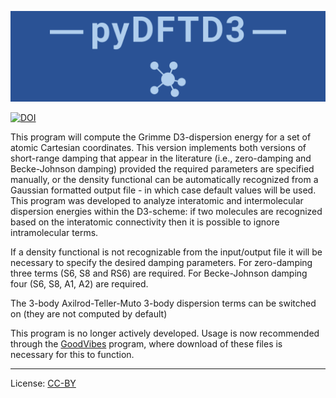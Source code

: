 ![pyDFTD3 logo](pyDFTD3_banner.png)

[![DOI](https://zenodo.org/badge/54939983.svg)](https://zenodo.org/badge/latestdoi/54939983)

This program will compute the Grimme D3-dispersion energy for a set of atomic Cartesian coordinates. This version implements both versions of short-range damping that appear in the literature (i.e., zero-damping and Becke-Johnson damping) provided the required parameters are specified manually, or the density functional can be automatically recognized from a Gaussian formatted output file - in which case default values will be used. This program was developed to analyze interatomic and intermolecular dispersion energies within the D3-scheme: if two molecules are recognized based on the interatomic connectivity then it is possible to ignore intramolecular terms.

If a density functional is not recognizable from the input/output file it will be necessary to specify the desired damping parameters. For zero-damping three terms (S6, S8 and RS6) are required. For Becke-Johnson damping four (S6, S8, A1, A2) are required.

The 3-body Axilrod-Teller-Muto 3-body dispersion terms can be switched on (they are not computed by default)

This program is no longer actively developed. Usage is now recommended through the [GoodVibes](https://github.com/bobbypaton/GoodVibes) program, where download of these files is necessary for this to function.

---
License: [CC-BY](https://creativecommons.org/licenses/by/3.0/)
